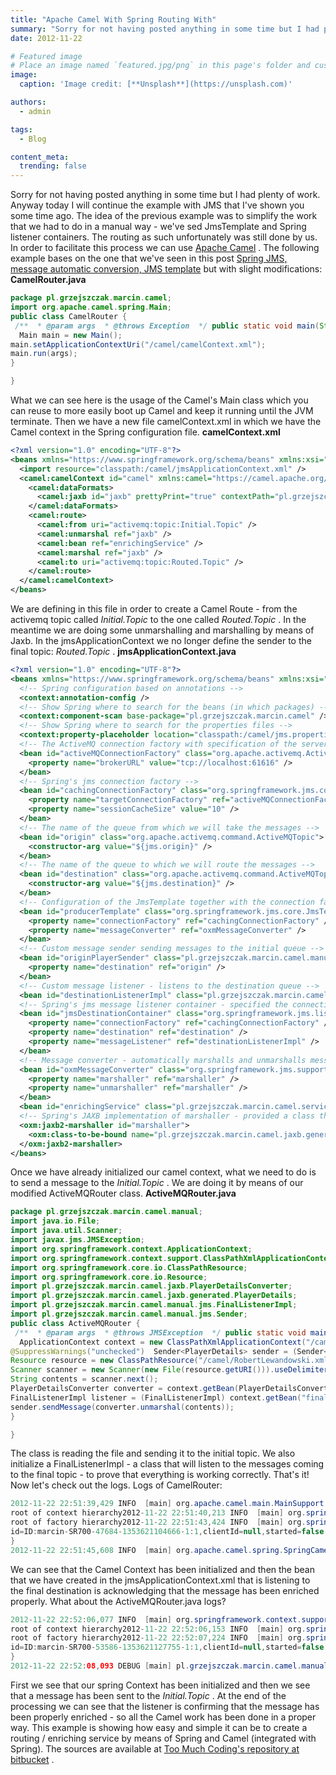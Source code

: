 ```yaml
---
title: "Apache Camel With Spring Routing With"
summary: "Sorry for not having posted anything in some time but I had plenty of work. Anyway today I will continue the example with JMS that I've shown you some time ago."
date: 2012-11-22

# Featured image
# Place an image named `featured.jpg/png` in this page's folder and customize its options here.
image:
  caption: 'Image credit: [**Unsplash**](https://unsplash.com)'

authors:
  - admin

tags:
  - Blog

content_meta:
  trending: false
---
```

Sorry for not having posted anything in some time but I had plenty of work. Anyway today I will continue the example with JMS that I've shown you some time ago.
The idea of the previous example was to simplify the work that we had to do in a manual way - we've sed JmsTemplate and Spring listener containers. The routing as such unfortunately was still done by us. In order to facilitate this process we can use
[Apache Camel](https://camel.apache.org/)
.
The following example bases on the one that we've seen in this post
[Spring JMS, message automatic conversion, JMS template](https://toomuchcoding.blogspot.com/2012/11/spring-jms-message-automatic-conversion.html)
but with slight modifications:
**CamelRouter.java**
```java
package pl.grzejszczak.marcin.camel;
import org.apache.camel.spring.Main;
public class CamelRouter {
 /**  * @param args  * @throws Exception  */ public static void main(String[] args) throws Exception {
  Main main = new Main();
main.setApplicationContextUri("/camel/camelContext.xml");
main.run(args);
}

}
```
What we can see here is the usage of the Camel's
Main
class which you can reuse to more easily boot up Camel and keep it running until the JVM terminate.
Then we have a new file
camelContext.xml
in which we have the Camel context in the Spring configuration file.
**camelContext.xml**
```xml
<?xml version="1.0" encoding="UTF-8"?>
<beans xmlns="https://www.springframework.org/schema/beans" xmlns:xsi="https://www.w3.org/2001/XMLSchema-instance" xsi:schemaLocation="https://camel.apache.org/schema/spring https://camel.apache.org/schema/spring/camel-spring.xsd https://www.springframework.org/schema/beans https://www.springframework.org/schema/beans/spring-beans-3.0.xsd ">
  <import resource="classpath:/camel/jmsApplicationContext.xml" />
  <camel:camelContext id="camel" xmlns:camel="https://camel.apache.org/schema/spring">
    <camel:dataFormats>
      <camel:jaxb id="jaxb" prettyPrint="true" contextPath="pl.grzejszczak.marcin.camel.jaxb.generated" />
    </camel:dataFormats>
    <camel:route>
      <camel:from uri="activemq:topic:Initial.Topic" />
      <camel:unmarshal ref="jaxb" />
      <camel:bean ref="enrichingService" />
      <camel:marshal ref="jaxb" />
      <camel:to uri="activemq:topic:Routed.Topic" />
    </camel:route>
  </camel:camelContext>
</beans>
```
We are defining in this file in order to create a Camel Route - from the activemq topic called
*Initial.Topic*
to the one called
*Routed.Topic*
. In the meantime we are doing some unmarshalling and marshalling by means of Jaxb.
In the jmsApplicationContext we no longer define the sender to the final topic:
*Routed.Topic*
.
**jmsApplicationContext.java**
```xml
<?xml version="1.0" encoding="UTF-8"?>
<beans xmlns="https://www.springframework.org/schema/beans" xmlns:xsi="https://www.w3.org/2001/XMLSchema-instance" xmlns:context="https://www.springframework.org/schema/context" xmlns:jms="https://www.springframework.org/schema/jms" xmlns:oxm="https://www.springframework.org/schema/oxm" xsi:schemaLocation="https://www.springframework.org/schema/context https://www.springframework.org/schema/context/spring-context-3.0.xsd https://www.springframework.org/schema/beans https://www.springframework.org/schema/beans/spring-beans-3.0.xsd https://www.springframework.org/schema/jms https://www.springframework.org/schema/jms/spring-jms-3.0.xsd https://www.springframework.org/schema/oxm https://www.springframework.org/schema/oxm/spring-oxm-3.0.xsd">
  <!-- Spring configuration based on annotations -->
  <context:annotation-config />
  <!-- Show Spring where to search for the beans (in which packages) -->
  <context:component-scan base-package="pl.grzejszczak.marcin.camel" />
  <!-- Show Spring where to search for the properties files -->
  <context:property-placeholder location="classpath:/camel/jms.properties" />
  <!-- The ActiveMQ connection factory with specification of the server URL -->
  <bean id="activeMQConnectionFactory" class="org.apache.activemq.ActiveMQConnectionFactory">
    <property name="brokerURL" value="tcp://localhost:61616" />
  </bean>
  <!-- Spring's jms connection factory -->
  <bean id="cachingConnectionFactory" class="org.springframework.jms.connection.CachingConnectionFactory">
    <property name="targetConnectionFactory" ref="activeMQConnectionFactory" />
    <property name="sessionCacheSize" value="10" />
  </bean>
  <!-- The name of the queue from which we will take the messages -->
  <bean id="origin" class="org.apache.activemq.command.ActiveMQTopic">
    <constructor-arg value="${jms.origin}" />
  </bean>
  <!-- The name of the queue to which we will route the messages -->
  <bean id="destination" class="org.apache.activemq.command.ActiveMQTopic">
    <constructor-arg value="${jms.destination}" />
  </bean>
  <!-- Configuration of the JmsTemplate together with the connection factory and the message converter -->
  <bean id="producerTemplate" class="org.springframework.jms.core.JmsTemplate">
    <property name="connectionFactory" ref="cachingConnectionFactory" />
    <property name="messageConverter" ref="oxmMessageConverter" />
  </bean>
  <!-- Custom message sender sending messages to the initial queue -->
  <bean id="originPlayerSender" class="pl.grzejszczak.marcin.camel.manual.jms.PlayerDetailsSenderImpl">
    <property name="destination" ref="origin" />
  </bean>
  <!-- Custom message listener - listens to the destination queue -->
  <bean id="destinationListenerImpl" class="pl.grzejszczak.marcin.camel.manual.jms.FinalListenerImpl"/>
  <!-- Spring's jms message listener container - specified the connection factory, the queue to be listened to and the component that listens to the queue -->
  <bean id="jmsDestinationContainer" class="org.springframework.jms.listener.DefaultMessageListenerContainer">
    <property name="connectionFactory" ref="cachingConnectionFactory" />
    <property name="destination" ref="destination" />
    <property name="messageListener" ref="destinationListenerImpl" />
  </bean>
  <!-- Message converter - automatically marshalls and unmarshalls messages using the provided marshaller / unmarshaller-->
  <bean id="oxmMessageConverter" class="org.springframework.jms.support.converter.MarshallingMessageConverter">
    <property name="marshaller" ref="marshaller" />
    <property name="unmarshaller" ref="marshaller" />
  </bean>
  <bean id="enrichingService" class="pl.grzejszczak.marcin.camel.service.EnrichingServiceImpl"/>
  <!-- Spring's JAXB implementation of marshaller - provided a class the JAXB generated class -->
  <oxm:jaxb2-marshaller id="marshaller">
    <oxm:class-to-be-bound name="pl.grzejszczak.marcin.camel.jaxb.generated.PlayerDetails" />
  </oxm:jaxb2-marshaller>
</beans>
```
Once we have already initialized our camel context, what we need to do is to send a message to the
*Initial.Topic*
. We are doing it by means of our modified
ActiveMQRouter
class.
**ActiveMQRouter.java**
```java
package pl.grzejszczak.marcin.camel.manual;
import java.io.File;
import java.util.Scanner;
import javax.jms.JMSException;
import org.springframework.context.ApplicationContext;
import org.springframework.context.support.ClassPathXmlApplicationContext;
import org.springframework.core.io.ClassPathResource;
import org.springframework.core.io.Resource;
import pl.grzejszczak.marcin.camel.jaxb.PlayerDetailsConverter;
import pl.grzejszczak.marcin.camel.jaxb.generated.PlayerDetails;
import pl.grzejszczak.marcin.camel.manual.jms.FinalListenerImpl;
import pl.grzejszczak.marcin.camel.manual.jms.Sender;
public class ActiveMQRouter {
 /**  * @param args  * @throws JMSException  */ public static void main(String[] args) throws Exception {
  ApplicationContext context = new ClassPathXmlApplicationContext("/camel/jmsApplicationContext.xml");
@SuppressWarnings("unchecked")  Sender<PlayerDetails> sender = (Sender<PlayerDetails>) context.getBean("originPlayerSender");
Resource resource = new ClassPathResource("/camel/RobertLewandowski.xml");
Scanner scanner = new Scanner(new File(resource.getURI())).useDelimiter("\\Z");
String contents = scanner.next();
PlayerDetailsConverter converter = context.getBean(PlayerDetailsConverter.class);
FinalListenerImpl listener = (FinalListenerImpl) context.getBean("finalListenerImpl");
sender.sendMessage(converter.unmarshal(contents));
}

}
```
The class is reading the file and sending it to the initial topic. We also initialize a FinalListenerImpl - a class that will listen to the messages coming to the final topic - to prove that everything is working correctly.
That's it! Now let's check out the logs. Logs of CamelRouter:
```java
2012-11-22 22:51:39,429 INFO  [main] org.apache.camel.main.MainSupport:300 Apache Camel 2.9.2 starting2012-11-22 22:51:40,028 INFO  [main] org.springframework.context.support.ClassPathXmlApplicationContext:495 Refreshing org.springframework.context.support.ClassPathXmlApplicationContext@4c5e176f: startup date [Thu Nov 22 22:51:40 CET 2012];
root of context hierarchy2012-11-22 22:51:40,213 INFO  [main] org.springframework.beans.factory.xml.XmlBeanDefinitionReader:315 Loading XML bean definitions from class path resource [camel/camelContext.xml]2012-11-22 22:51:40,746 INFO  [main] org.springframework.beans.factory.xml.XmlBeanDefinitionReader:315 Loading XML bean definitions from class path resource [camel/jmsApplicationContext.xml]2012-11-22 22:51:41,120 INFO  [main] org.springframework.context.annotation.ClassPathBeanDefinitionScanner:210 JSR-330 'javax.inject.Named' annotation found and supported for component scanning2012-11-22 22:51:43,219 INFO  [main] org.springframework.beans.factory.config.PropertyPlaceholderConfigurer:177 Loading properties file from class path resource [camel/jms.properties]2012-11-22 22:51:43,233 INFO  [main] org.springframework.beans.factory.annotation.AutowiredAnnotationBeanPostProcessor:139 JSR-330 'javax.inject.Inject' annotation found and supported for autowiring2012-11-22 22:51:43,274 INFO  [main] org.springframework.beans.factory.support.DefaultListableBeanFactory:557 Pre-instantiating singletons in org.springframework.beans.factory.support.DefaultListableBeanFactory@19d03a4e: defining beans [org.springframework.context.annotation.internalConfigurationAnnotationProcessor,org.springframework.context.annotation.internalAutowiredAnnotationProcessor,org.springframework.context.annotation.internalRequiredAnnotationProcessor,org.springframework.context.annotation.internalCommonAnnotationProcessor,AgeEnricher,ClubEnricher,PlayerDetailsConverter,finalListenerImpl,playerDetailsSenderImpl,org.springframework.beans.factory.config.PropertyPlaceholderConfigurer#0,activeMQConnectionFactory,cachingConnectionFactory,origin,destination,producerTemplate,originPlayerSender,destinationListenerImpl,jmsDestinationContainer,oxmMessageConverter,enrichingService,marshaller,template,consumerTemplate,camel:beanPostProcessor,camel,org.springframework.context.annotation.ConfigurationClassPostProcessor$ImportAwareBeanPostProcessor#0];
root of factory hierarchy2012-11-22 22:51:43,424 INFO  [main] org.springframework.oxm.jaxb.Jaxb2Marshaller:436 Creating JAXBContext with classes to be bound [class pl.grzejszczak.marcin.camel.jaxb.generated.PlayerDetails]2012-11-22 22:51:44,521 INFO  [main] org.springframework.context.support.DefaultLifecycleProcessor:334 Starting beans in phase 21474836472012-11-22 22:51:45,061 INFO  [main] org.springframework.jms.connection.CachingConnectionFactory:291 Established shared JMS Connection: ActiveMQConnection {
id=ID:marcin-SR700-47684-1353621104666-1:1,clientId=null,started=false
}
2012-11-22 22:51:45,608 INFO  [main] org.apache.camel.spring.SpringCamelContext:1374 Apache Camel 2.9.2 (CamelContext: camel) is starting2012-11-22 22:51:45,611 INFO  [main] org.apache.camel.management.ManagementStrategyFactory:38 JMX enabled. Using ManagedManagementStrategy.2012-11-22 22:51:45,850 INFO  [main] org.apache.camel.management.DefaultManagementLifecycleStrategy:790 StatisticsLevel at All so enabling load performance statistics2012-11-22 22:51:45,961 INFO  [main] org.apache.camel.impl.converter.AnnotationTypeConverterLoader:119 Found 3 packages with 15 @Converter classes to load2012-11-22 22:51:45,995 INFO  [main] org.apache.camel.impl.converter.DefaultTypeConverter:405 Loaded 170 core type converters (total 170 type converters)2012-11-22 22:51:46,002 INFO  [main] org.apache.camel.impl.converter.AnnotationTypeConverterLoader:109 Loaded 2 @Converter classes2012-11-22 22:51:46,023 INFO  [main] org.apache.camel.impl.converter.AnnotationTypeConverterLoader:119 Found 1 packages with 1 @Converter classes to load2012-11-22 22:51:46,024 WARN  [main] org.apache.camel.impl.converter.DefaultTypeConverter:257 Overriding type converter from: StaticMethodTypeConverter: public static org.apache.activemq.command.ActiveMQDestination org.apache.camel.component.activemq.ActiveMQConverter.toDestination(java.lang.String) to: StaticMethodTypeConverter: public static org.apache.activemq.command.ActiveMQDestination org.apache.activemq.camel.converter.ActiveMQConverter.toDestination(java.lang.String)2012-11-22 22:51:46,043 INFO  [main] org.apache.camel.impl.converter.DefaultTypeConverter:431 Loaded additional 3 type converters (total 173 type converters) in 0.041 seconds2012-11-22 22:51:46,360 INFO  [main] org.apache.camel.converter.jaxb.JaxbDataFormat:277 Creating JAXBContext with contextPath: pl.grzejszczak.marcin.camel.jaxb.generated and ApplicationContextClassLoader: sun.misc.Launcher$AppClassLoader@35a168692012-11-22 22:51:46,500 INFO  [main] org.apache.camel.spring.SpringCamelContext:1980 Route: route1 started and consuming from: Endpoint[activemq://topic:Initial.Topic]2012-11-22 22:51:46,509 INFO  [main] org.apache.camel.spring.SpringCamelContext:1409 Total 1 routes, of which 1 is started.2012-11-22 22:51:46,510 INFO  [main] org.apache.camel.spring.SpringCamelContext:1410 Apache Camel 2.9.2 (CamelContext: camel) started in 0.901 seconds2012-11-22 22:51:46,519 INFO  [main] org.springframework.context.support.DefaultLifecycleProcessor:334 Starting beans in phase 21474836472012-11-22 22:52:08,375 DEBUG [Camel (camel) thread #1 - JmsConsumer[Initial.Topic]] pl.grzejszczak.marcin.camel.service.EnrichingServiceImpl:21 Enriching player details2012-11-22 22:52:08,377 DEBUG [Camel (camel) thread #1 - JmsConsumer[Initial.Topic]] pl.grzejszczak.marcin.camel.enricher.AgeEnricher:17 Enriching player [Lewandowski] with age data2012-11-22 22:52:10,379 DEBUG [Camel (camel) thread #1 - JmsConsumer[Initial.Topic]] pl.grzejszczak.marcin.camel.enricher.ClubEnricher:16 Enriching player [Lewandowski] with club data2012-11-22 22:52:12,462 DEBUG [jmsDestinationContainer-1] pl.grzejszczak.marcin.camel.manual.jms.FinalListenerImpl:35 Message already enriched! Shutting down the system
```
We can see that the Camel Context has been initialized and then the bean that we have created in the
jmsApplicationContext.xml
that is listening to the final destination is acknowledging that the message has been enriched properly.
What about the
ActiveMQRouter.java
logs?
```java
2012-11-22 22:52:06,077 INFO  [main] org.springframework.context.support.ClassPathXmlApplicationContext:495 Refreshing org.springframework.context.support.ClassPathXmlApplicationContext@43462851: startup date [Thu Nov 22 22:52:06 CET 2012];
root of context hierarchy2012-11-22 22:52:06,153 INFO  [main] org.springframework.beans.factory.xml.XmlBeanDefinitionReader:315 Loading XML bean definitions from class path resource [camel/jmsApplicationContext.xml]2012-11-22 22:52:06,417 INFO  [main] org.springframework.context.annotation.ClassPathBeanDefinitionScanner:210 JSR-330 'javax.inject.Named' annotation found and supported for component scanning2012-11-22 22:52:06,721 INFO  [main] org.springframework.beans.factory.config.PropertyPlaceholderConfigurer:177 Loading properties file from class path resource [camel/jms.properties]2012-11-22 22:52:06,733 INFO  [main] org.springframework.beans.factory.annotation.AutowiredAnnotationBeanPostProcessor:139 JSR-330 'javax.inject.Inject' annotation found and supported for autowiring2012-11-22 22:52:06,758 INFO  [main] org.springframework.beans.factory.support.DefaultListableBeanFactory:557 Pre-instantiating singletons in org.springframework.beans.factory.support.DefaultListableBeanFactory@362f0d54: defining beans [org.springframework.context.annotation.internalConfigurationAnnotationProcessor,org.springframework.context.annotation.internalAutowiredAnnotationProcessor,org.springframework.context.annotation.internalRequiredAnnotationProcessor,org.springframework.context.annotation.internalCommonAnnotationProcessor,AgeEnricher,ClubEnricher,PlayerDetailsConverter,finalListenerImpl,playerDetailsSenderImpl,org.springframework.beans.factory.config.PropertyPlaceholderConfigurer#0,activeMQConnectionFactory,cachingConnectionFactory,origin,destination,producerTemplate,originPlayerSender,destinationListenerImpl,jmsDestinationContainer,oxmMessageConverter,enrichingService,marshaller,org.springframework.context.annotation.ConfigurationClassPostProcessor$ImportAwareBeanPostProcessor#0];
root of factory hierarchy2012-11-22 22:52:07,224 INFO  [main] org.springframework.oxm.jaxb.Jaxb2Marshaller:436 Creating JAXBContext with classes to be bound [class pl.grzejszczak.marcin.camel.jaxb.generated.PlayerDetails]2012-11-22 22:52:07,628 INFO  [main] org.springframework.context.support.DefaultLifecycleProcessor:334 Starting beans in phase 21474836472012-11-22 22:52:07,883 INFO  [main] org.springframework.jms.connection.CachingConnectionFactory:291 Established shared JMS Connection: ActiveMQConnection {
id=ID:marcin-SR700-53586-1353621127755-1:1,clientId=null,started=false
}
2012-11-22 22:52:08,093 DEBUG [main] pl.grzejszczak.marcin.camel.manual.jms.PlayerDetailsSenderImpl:26 Sending [pl.grzejszczak.marcin.camel.jaxb.generated.PlayerDetails@3ea86d12] to topic [topic://Initial.Topic]2012-11-22 22:52:12,463 DEBUG [jmsDestinationContainer-1] pl.grzejszczak.marcin.camel.manual.jms.FinalListenerImpl:35 Message already enriched! Shutting down the system
```
First we see that our spring Context has been initialized and then we see that a message has been sent to the
*Initial.Topic*
. At the end of the processing we can see that the listener is confirming that the message has been properly enriched - so all the Camel work has been done in a proper way.
This example is showing how easy and simple it can be to create a routing / enriching service by means of Spring and Camel (integrated with Spring).
The sources are available at
[Too Much Coding's repository at bitbucket](https://bitbucket.org/gregorin1987/too-much-coding/src/26b70bca3b44e37c20c627e0efe4644d28f8d468/Camel%20and%20Spring?at=default)
.
